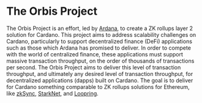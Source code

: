 # The Orbis Project

The Orbis Project is an effort, led by [Ardana](https://ardana.org/), to create a ZK rollups layer 2 solution for Cardano. This project aims to address scalability challenges on Cardano, particularly to support decentralized finance (DeFi) applications such as those which Ardana has promised to deliver. In order to compete with the world of centralized finance, these applications must support massive transaction throughput, on the order of thousands of transactions per second. The Orbis Project aims to deliver this level of transaction throughput, and ultimately any desired level of transaction throughput, for decentralized applications (dapps) built on Cardano. The goal is to deliver for Cardano something comparable to ZK rollups solutions for Ethereum, like [zkSync](https://zksync.io/), [StarkNet](https://starkware.co/starknet/), and [Loopring](https://loopring.org/#/).
